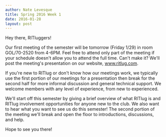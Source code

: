 ```yaml
---
author: Nate Levesque
title: Spring 2016 Week 1
date: 2016-01-28
layout: post
---
```


Hey there, RITluggers!

Our first meeting of the semester will be tomorrow (Friday 1/29) in room GOL/70-2520 from 4-6PM. Feel free to attend only part of the meeting if your schedule doesn't allow you to attend the full time. Can't make it? We'll post the meeting's presentation on our website, www.ritlug.com.

If you're new to RITlug or don't know how our meetings work, we typically use the first portion of our meetings for a presentation then break for the second half for more informal discussion and general technical support. We welcome members with any level of experience, from new to experienced.

We'll start off this semester by giving a brief overview of what RITlug is and RITlug involvement opportunities for anyone new to the club. We also want to hear what you want to see us do this semester! The second portion of the meeting we'll break and open the floor to introductions, discussions, and help.

Hope to see you there!
